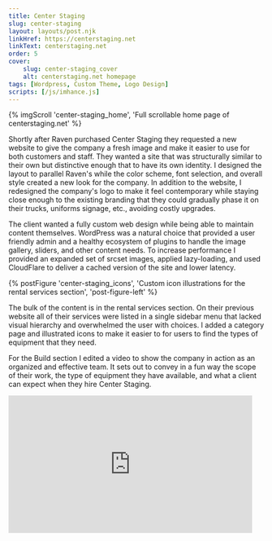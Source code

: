 ```yaml
---
title: Center Staging
slug: center-staging
layout: layouts/post.njk
linkHref: https://centerstaging.net
linkText: centerstaging.net
order: 5
cover:
    slug: center-staging_cover
    alt: centerstaging.net homepage
tags: [Wordpress, Custom Theme, Logo Design]
scripts: [/js/imhance.js]
---
```

{% imgScroll 'center-staging_home', 'Full scrollable home page of centerstaging.net' %}

Shortly after Raven purchased Center Staging they requested a new website to give the company a fresh image and make it easier to use for both customers and staff. They wanted a site that was structurally similar to their own but distinctive enough that to have its own identity. I designed the layout to parallel Raven's while the color scheme, font selection, and overall style created a new look for the company. In addition to the website, I redesigned the company's logo to make it feel contemporary while staying close enough to the existing branding that they could gradually phase it on their trucks, uniforms signage, etc., avoiding costly upgrades.

The client wanted a fully custom web design while being able to maintain content themselves. WordPress was a natural choice that provided a user friendly admin and a healthy ecosystem of plugins to handle the image gallery, sliders, and other content needs. To increase performance I provided an expanded set of srcset images, applied lazy-loading, and used CloudFlare to deliver a cached version of the site and lower latency.

{% postFigure 'center-staging_icons', 'Custom icon illustrations for the rental services section', 'post-figure-left' %}

The bulk of the content is in the rental services section. On their previous website all of their services were listed in a single sidebar menu that lacked visual hierarchy and overwhelmed the user with choices. I added a category page and illustrated icons to make it easier to for users to find the types of equipment that they need.

For the Build section I edited a video to show the company in action as an organized and effective team. It sets out to convey in a fun way the scope of their work, the type of equipment they have available, and what a client can expect when they hire Center Staging.

<div class="video-embed">
    <div class="video-embed-inner">
        <iframe src="https://player.vimeo.com/video/287512026" width="480" height="270" frameborder="0" allow="fullscreen" allowfullscreen></iframe>
    </div>
</div>
